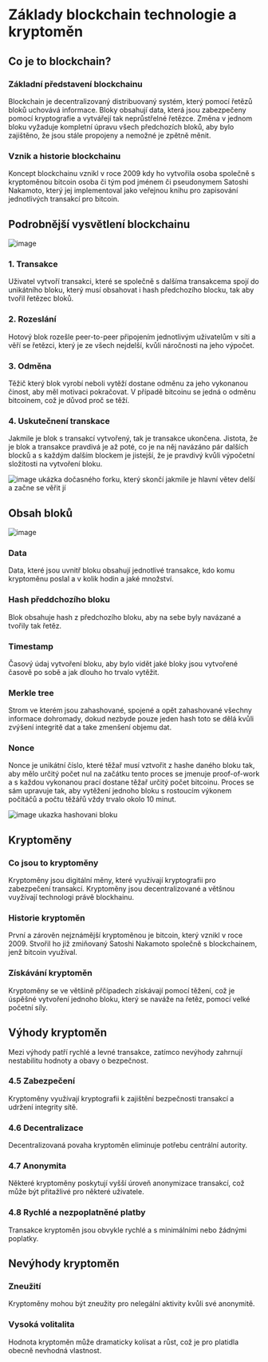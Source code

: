 # Základy blockchain technologie a kryptoměn
## Co je to blockchain?
### Základní představení blockchainu
Blockchain je decentralizovaný distribuovaný systém, který pomocí řetězů bloků uchovává informace. Bloky obsahují data, která jsou zabezpečeny pomocí kryptografie a vytvářejí tak neprůstřelné řetězce. Změna v jednom bloku vyžaduje kompletní úpravu všech předchozích bloků, aby bylo zajištěno, že jsou stále propojeny a nemožné je zpětně měnit.

### Vznik a historie blockchainu
Koncept blockchainu vznikl v roce 2009 kdy ho vytvořila osoba společně s kryptoměnou bitcoin osoba či tým pod jménem či pseudonymem Satoshi Nakamoto, který jej implementoval jako veřejnou knihu pro zapisování jednotlivých transakcí pro bitcoin.

## Podrobnější vysvětlení blockchainu
![image](https://github.com/aski94/Zaklady-blockchain-technologie-a-kryptomen/assets/114053450/043d8463-1006-4565-92f6-00f9240e76ab)
### 1. Transakce
Uživatel vytvoří transakci, které se společně s dalšíma transakcema spojí do unikátního bloku, který musí obsahovat i hash předchozího blocku, tak aby tvořil řetězec bloků.
### 2. Rozeslání
Hotový blok rozešle peer-to-peer připojením jednotlivým uživatelům v síti a věří se řetězci, který je ze všech nejdelší, kvůli náročnosti na jeho výpočet.
### 3. Odměna
Těžič který blok vyrobí neboli vytěží dostane odměnu za jeho vykonanou činost, aby měl motivaci pokračovat. V případě bitcoinu se jedná o odměnu bitcoinem, což je důvod proč se těží.
### 4. Uskutečnení transkace
Jakmile je blok s transakcí vytvořený, tak je transakce ukončena. Jistota, že je blok a transakce pravdivá je až poté, co je na něj navázáno pár dalších blocků a s každým dalším blockem je jistejší, že je pravdivý kvůli výpočetní složitosti na vytvoření bloku.

![image](https://github.com/aski94/Zaklady-blockchain-technologie-a-kryptomen/assets/114053450/d7f49962-4109-4ae1-a09d-bfd2baa72a9f)
ukázka dočasného forku, který skončí jakmile je hlavní větev delší a začne se věřit jí

## Obsah bloků
![image](https://github.com/aski94/Zaklady-blockchain-technologie-a-kryptomen/assets/114053450/1088ad6d-37b9-4969-bc6d-62e2f0f45a82)
### Data
Data, které jsou uvnitř bloku obsahují jednotlivé transakce, kdo komu kryptoměnu poslal a v kolik hodin a jaké množství. 
### Hash předdchozího bloku
Blok obsahuje hash z předchozího bloku, aby na sebe byly navázané a tvořily tak řetěz.
### Timestamp
Časový údaj vytvoření bloku, aby bylo vidět jaké bloky jsou vytvořené časově po sobě a jak dlouho ho trvalo vytěžit.
### Merkle tree
Strom ve kterém jsou zahashované, spojené a opět zahashované všechny informace dohromady, dokud nezbyde pouze jeden hash 
toto se dělá kvůli zvýšení integritě dat a take zmenšení objemu dat.
### Nonce
Nonce je unikátní číslo, které těžař musí vztvořit z hashe daného bloku tak, aby mělo určitý počet nul na začátku tento proces se jmenuje proof-of-work a s každou vykonanou prací dostane těžař určitý počet bitcoinu. Proces se sám upravuje tak, aby vytěžení jednoho bloku s rostoucím výkonem počítáčů a počtu těžářů vždy trvalo okolo 10 minut.

![image](https://github.com/aski94/Zaklady-blockchain-technologie-a-kryptomen/assets/114053450/0c0a35bf-8cc0-4285-b168-0ecd69660f1e)
ukazka hashovani bloku 

## Kryptoměny
### Co jsou to kryptoměny
Kryptoměny jsou digitální měny, které využívají kryptografii pro zabezpečení transakcí. Kryptoměny jsou decentralizované a většnou vuyžívají technologi právě blockhainu.

### Historie kryptoměn
První a zárověn nejznámější kryptoměnou je bitcoin, který vznikl v roce 2009. Stvořil ho již zmiňovaný Satoshi Nakamoto společně s blockchainem, jenž bitcoin využíval.

### Získávání kryptoměn
Kryptoměny se ve většině přčípadech získávají pomocí těžení, což je úspěšné vytvoření jednoho bloku, který se naváže na řetěz, pomocí velké početní síly.

## Výhody kryptoměn
Mezi výhody patří rychlé a levné transakce, zatímco nevýhody zahrnují nestabilitu hodnoty a obavy o bezpečnost.

### 4.5 Zabezpečení
Kryptoměny využívají kryptografii k zajištění bezpečnosti transakcí a udržení integrity sítě.

### 4.6 Decentralizace
Decentralizovaná povaha kryptoměn eliminuje potřebu centrální autority.

### 4.7 Anonymita
Některé kryptoměny poskytují vyšší úroveň anonymizace transakcí, což může být přitažlivé pro některé uživatele.

### 4.8 Rychlé a nezpoplatněné platby
Transakce kryptoměn jsou obvykle rychlé a s minimálními nebo žádnými poplatky.

## Nevýhody kryptoměn

### Zneužití
Kryptoměny mohou být zneužity pro nelegální aktivity kvůli své anonymitě.

### Vysoká volitalita
Hodnota kryptoměn může dramaticky kolísat a růst, což je pro platidla obecně nevhodná vlastnost.
